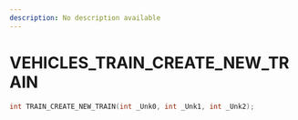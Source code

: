 ```yaml
---
description: No description available 
---
```


# VEHICLES\_TRAIN_CREATE_NEW_TRAIN

```cpp
int TRAIN_CREATE_NEW_TRAIN(int _Unk0, int _Unk1, int _Unk2);
```